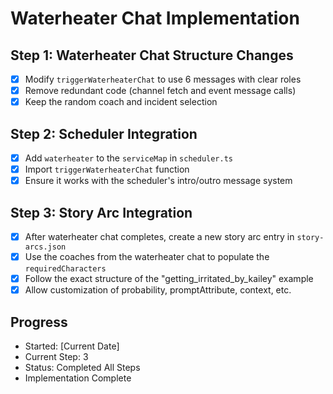 # Waterheater Chat Implementation

## Step 1: Waterheater Chat Structure Changes
- [x] Modify `triggerWaterheaterChat` to use 6 messages with clear roles
- [x] Remove redundant code (channel fetch and event message calls)
- [x] Keep the random coach and incident selection

## Step 2: Scheduler Integration
- [x] Add `waterheater` to the `serviceMap` in `scheduler.ts`
- [x] Import `triggerWaterheaterChat` function
- [x] Ensure it works with the scheduler's intro/outro message system

## Step 3: Story Arc Integration
- [x] After waterheater chat completes, create a new story arc entry in `story-arcs.json`
- [x] Use the coaches from the waterheater chat to populate the `requiredCharacters`
- [x] Follow the exact structure of the "getting_irritated_by_kailey" example
- [x] Allow customization of probability, promptAttribute, context, etc.

## Progress
- Started: [Current Date]
- Current Step: 3
- Status: Completed All Steps
- Implementation Complete 